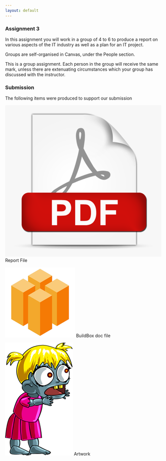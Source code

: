```yaml
---
layout: default
---
```


<h3 class="font-weight-bold pb-2 mb-4">Assignment 3</h3>

<p>In this assignment you will work in a group of 4 to 6 to produce a report on various aspects of the IT industry as well as a plan for an IT project.</p>

<p>Groups are self-organised in Canvas, under the People section.</p>

<p>This is a group assignment. Each person in the group will receive the same mark, unless there are extenuating circumstances which your group has discussed with the instructor.</p>

<h3 class="font-weight-bold pb-2 mb-4">Submission</h3>

The following items were produced to support our submission

<p><a href="Assignment_3.pdf" target="_blank"><img src="assets/icon-pdf.png" class="a3-icon"></a> Report File</p>
<p><a href="Miss_Zombie.bbdoc"><img src="assets/icon-bbdoc.png" class="a3-icon"></a> BuildBox doc file</p>
<p><a href="assets/icon-zombie.png" target="_blank"><img src="assets/icon-zombie.png" class="a3-icon"></a> Artwork</p>



